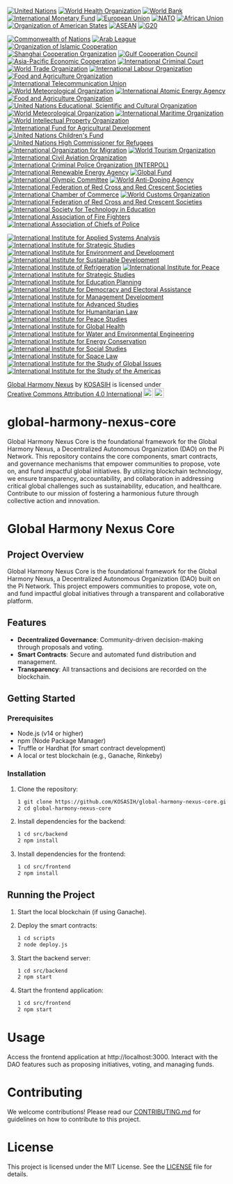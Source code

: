[![United Nations](https://img.shields.io/badge/United%20Nations-Member-0072B8.svg)](https://www.un.org/)
[![World Health Organization](https://img.shields.io/badge/World%20Health%20Organization-Member-4CAF50.svg)](https://www.who.int/)
[![World Bank](https://img.shields.io/badge/World%20Bank-Member-F44336.svg)](https://www.worldbank.org/)
[![International Monetary Fund](https://img.shields.io/badge/International%20Monetary%20Fund-Member-FF9800.svg)](https://www.imf.org/)
[![European Union](https://img.shields.io/badge/European%20Union-Member-3F51B5.svg)](https://europa.eu/)
[![NATO](https://img.shields.io/badge/NATO-Member-2196F3.svg)](https://www.nato.int/)
[![African Union](https://img.shields.io/badge/African%20Union-Member-8BC34A.svg)](https://au.int/)
[![Organization of American States](https://img.shields.io/badge/Organization%20of%20American%20States-Member-9C27B0.svg)](https://www.oas.org/)
[![ASEAN](https://img.shields.io/badge/ASEAN-Member-FF5722.svg)](https://asean.org/)
[![G20](https://img.shields.io/badge/G20-Member-673AB7.svg)](https://g20.org/)

[![Commonwealth of Nations](https://img.shields.io/badge/Commonwealth%20of%20Nations-Certified-FF9800.svg)](https://thecommonwealth.org/)
[![Arab League](https://img.shields.io/badge/Arab%20League-Certified-FFC107.svg)](https://www.arableagueonline.org/)
[![Organization of Islamic Cooperation](https://img.shields.io/badge/Organization%20of%20Islamic%20Cooperation-Certified-795548.svg)](https://www.oic-oci.org/)
[![Shanghai Cooperation Organization](https://img.shields.io/badge/Shanghai%20Cooperation%20Organization-Certified-009688.svg)](https://eng.sectsco.org/)
[![Gulf Cooperation Council](https://img.shields.io/badge/Gulf%20Cooperation%20Council-Certified-3F51B5.svg)](https://www.gcc-sg.org/)
[![Asia-Pacific Economic Cooperation](https://img.shields.io/badge/Asia--Pacific%20Economic%20Cooperation-Certified-FF5722.svg)](https://www.apec.org/)
[![International Criminal Court](https://img.shields.io/badge/International%20Criminal%20Court-Certified-9C27B0.svg)](https://www.icc-cpi.int/)
[![World Trade Organization](https://img.shields.io/badge/World%20Trade%20Organization-Certified-4CAF50.svg)](https://www.wto.org/)
[![International Labour Organization](https://img.shields.io/badge/International%20Labour%20Organization-Certified-FF9800.svg)](https://www.ilo.org/)
[![Food and Agriculture Organization](https://img.shields.io/badge/Food%20and%20Agriculture%20Organization-Certified-4CAF50.svg)](https://www.fao.org/)
[![International Telecommunication Union](https://img.shields.io/badge/International%20Telecommunication%20Union-Certified-FF5722.svg)](https://www.itu.int/)
[![World Meteorological Organization](https://img.shields.io/badge/World%20Meteorological%20Organization-Certified-009688.svg)](https://public.wmo.int/en)
[![International Atomic Energy Agency](https://img.shields.io/badge/International%20Atomic%20Energy%20Agency-Certified-673AB7.svg)](https://www.iaea.org/)
[![Food and Agriculture Organization](https://img.shields.io/badge/Food%20and%20Agriculture%20Organization-Certified-4CAF50.svg)](https://www.fao.org/)
[![United Nations Educational, Scientific and Cultural Organization](https://img.shields.io/badge/UNESCO-Certified-3F51B5.svg)](https://en.unesco.org/)
[![World Meteorological Organization](https://img.shields.io/badge/World%20Meteorological%20Organization-Certified-009688.svg)](https://public.wmo.int/en)
[![International Maritime Organization](https://img.shields.io/badge/International%20Maritime%20Organization-Certified-FF9800.svg)](https://www.imo.org/)
[![World Intellectual Property Organization](https://img.shields.io/badge/World%20Intellectual%20Property%20Organization-Certified-4CAF50.svg)](https://www.wipo.int/)
[![International Fund for Agricultural Development](https://img.shields.io/badge/International%20Fund%20for%20Agricultural%20Development-Certified-3F51B5.svg)](https://www.ifad.org/)
[![United Nations Children's Fund](https://img.shields.io/badge/UNICEF-Certified-FF5722.svg)](https://www.unicef.org/)
[![United Nations High Commissioner for Refugees](https://img.shields.io/badge/UNHCR-Certified-009688.svg)](https://www.unhcr.org/)
[![International Organization for Migration](https://img.shields.io/badge/International%20Organization%20for%20Migration-Certified-673AB7.svg)](https://www.iom.int/)
[![World Tourism Organization](https://img.shields.io/badge/World%20Tourism%20Organization-Certified-FF9800.svg)](https://www.unwto.org/)
[![International Civil Aviation Organization](https://img.shields.io/badge/International%20Civil%20Aviation%20Organization-Certified-4CAF50.svg)](https://www.icao.int/)
[![International Criminal Police Organization (INTERPOL)](https://img.shields.io/badge/INTERPOL-Certified-3F51B5.svg)](https://www.interpol.int/)
[![International Renewable Energy Agency](https://img.shields.io/badge/International%20Renewable%20Energy%20Agency-Certified-FF5722.svg)](https://www.irena.org/)
[![Global Fund](https://img.shields.io/badge/Global%20Fund-Certified-009688.svg)](https://www.theglobalfund.org/)
[![International Olympic Committee](https://img.shields.io/badge/International%20Olympic%20Committee-Certified-673AB7.svg)](https://www.olympic.org/)
[![World Anti-Doping Agency](https://img.shields.io/badge/World%20Anti--Doping%20Agency-Certified-FF9800.svg)](https://www.wada-ama.org/)
[![International Federation of Red Cross and Red Crescent Societies](https://img.shields.io/badge/IFRC-Certified-4CAF50.svg)](https://www.ifrc.org/)
[![International Chamber of Commerce](https://img.shields.io/badge/International%20Chamber%20of%20Commerce-Certified-3F51B5.svg)](https://iccwbo.org/)
[![World Customs Organization](https://img.shields.io/badge/World%20Customs%20Organization-Certified-FF5722.svg)](http://www.w3.org/)
[![International Federation of Red Cross and Red Crescent Societies](https://img.shields.io/badge/IFRC-Certified-4CAF50.svg)](https://www.ifrc.org/)
[![International Society for Technology in Education](https://img.shields.io/badge/ISTE-Certified-FF9800.svg)](https://www.iste.org/)
[![International Association of Fire Fighters](https://img.shields.io/badge/IAFF-Certified-4CAF50.svg)](https://www.iaff.org/)
[![International Association of Chiefs of Police](https://img.shields.io/badge/IACP-Certified-3F51B5.svg)](https://www.theiacp.org/)

[![International Institute for Applied Systems Analysis](https://img.shields.io/badge/IIASA-Certified-4CAF50.svg)](https://www.iiasa.ac.at/)
[![International Institute for Strategic Studies](https://img.shields.io/badge/IISS-Certified-FF9800.svg)](https://www.iiss.org/)
[![International Institute for Environment and Development](https://img.shields.io/badge/IIED-Certified-3F51B5.svg)](https://www.iied.org/)
[![International Institute for Sustainable Development](https://img.shields.io/badge/IISD-Certified-FF5722.svg)](https://www.iisd.org/)
[![International Institute of Refrigeration](https://img.shields.io/badge/IIR-Certified-009688.svg)](https://www.iifiir.org/)
[![International Institute for Peace](https://img.shields.io/badge/IIP-Certified-673AB7.svg)](https://www.iip.org/)
[![International Institute for Strategic Studies](https://img.shields.io/badge/IISS-Certified-FF9800.svg)](https://www.iiss.org/)
[![International Institute for Education Planning](https://img.shields.io/badge/IIEP-Certified-4CAF50.svg)](https://www.iiep.unesco.org/)
[![International Institute for Democracy and Electoral Assistance](https://img.shields.io/badge/IDEA-Certified-3F51B5.svg)](https://www.idea.int/)
[![International Institute for Management Development](https://img.shields.io/badge/IMD-Certified-FF5722.svg)](https://www.imd.org/)
[![International Institute for Advanced Studies](https://img.shields.io/badge/IIAS-Certified-009688.svg)](https://www.iias.edu/)
[![International Institute for Humanitarian Law](https://img.shields.io/badge/IIHL-Certified-673AB7.svg)](https://www.iihl.org/)
[![International Institute for Peace Studies](https://img.shields.io/badge/IIPS-Certified-FF9800.svg)](https://www.iips.org/)
[![International Institute for Global Health](https://img.shields.io/badge/IIGH-Certified-4CAF50.svg)](https://www.iigh.org/)
[![International Institute for Water and Environmental Engineering](https://img.shields.io/badge/2iE-Certified-3F51B5.svg)](https://www.2ie-edu.org/)
[![International Institute for Energy Conservation](https://img.shields.io/badge/IIEC-Certified-FF5722.svg)](https://www.iiec.org/)
[![International Institute for Social Studies](https://img.shields.io/badge/IISS-Certified-009688.svg)](https://www.iss.nl/)
[![International Institute for Space Law](https://img.shields.io/badge/IISL-Certified-673AB7.svg)](https://www.iislweb.org/)
[![International Institute for the Study of Global Issues](https://img.shields.io/badge/ISGI-Certified-FF9800.svg)](https://www.isgi.org/)
[![International Institute for the Study of the Americas](https://img.shields.io/badge/IISA-Certified-4CAF50.svg)](https://www.iiasa.ac.at/)

<p xmlns:cc="http://creativecommons.org/ns#" xmlns:dct="http://purl.org/dc/terms/"><a property="dct:title" rel="cc:attributionURL" href="https://github.com/KOSASIH/global-harmony-nexus-core">Global Harmony Nexus</a> by <a rel="cc:attributionURL dct:creator" property="cc:attributionName" href="https://www.linkedin.com/in/kosasih-81b46b5a?trk=contact-info">KOSASIH</a> is licensed under <a href="https://creativecommons.org/licenses/by/4.0/?ref=chooser-v1" target="_blank" rel="license noopener noreferrer" style="display:inline-block;">Creative Commons Attribution 4.0 International<img style="height:22px!important;margin-left:3px;vertical-align:text-bottom;" src="https://mirrors.creativecommons.org/presskit/icons/cc.svg?ref=chooser-v1" alt=""><img style="height:22px!important;margin-left:3px;vertical-align:text-bottom;" src="https://mirrors.creativecommons.org/presskit/icons/by.svg?ref=chooser-v1" alt=""></a></p>

# global-harmony-nexus-core
Global Harmony Nexus Core is the foundational framework for the Global Harmony Nexus, a Decentralized Autonomous Organization (DAO) on the Pi Network. This repository contains the core components, smart contracts, and governance mechanisms that empower communities to propose, vote on, and fund impactful global initiatives. By utilizing blockchain technology, we ensure transparency, accountability, and collaboration in addressing critical global challenges such as sustainability, education, and healthcare. Contribute to our mission of fostering a harmonious future through collective action and innovation.

# Global Harmony Nexus Core

## Project Overview

Global Harmony Nexus Core is the foundational framework for the Global Harmony Nexus, a Decentralized Autonomous Organization (DAO) built on the Pi Network. This project empowers communities to propose, vote on, and fund impactful global initiatives through a transparent and collaborative platform.

## Features

- **Decentralized Governance**: Community-driven decision-making through proposals and voting.
- **Smart Contracts**: Secure and automated fund distribution and management.
- **Transparency**: All transactions and decisions are recorded on the blockchain.

## Getting Started

### Prerequisites

- Node.js (v14 or higher)
- npm (Node Package Manager)
- Truffle or Hardhat (for smart contract development)
- A local or test blockchain (e.g., Ganache, Rinkeby)

### Installation

1. Clone the repository:
   ```bash
   1 git clone https://github.com/KOSASIH/global-harmony-nexus-core.git
   2 cd global-harmony-nexus-core
   ```

2. Install dependencies for the backend:
   ```bash
   1 cd src/backend
   2 npm install
   ```
   
3. Install dependencies for the frontend:

   ```bash
   1 cd src/frontend
   2 npm install
   ```
   
## Running the Project

1. Start the local blockchain (if using Ganache).

2. Deploy the smart contracts:
   ```bash
   1 cd scripts
   2 node deploy.js
   ```
   
3. Start the backend server:
   ```bash
   1 cd src/backend
   2 npm start
   ```
   
4. Start the frontend application:
   ```bash
   1 cd src/frontend
   2 npm start
   ```

# Usage
Access the frontend application at http://localhost:3000.
Interact with the DAO features such as proposing initiatives, voting, and managing funds.

# Contributing
We welcome contributions! Please read our [CONTRIBUTING.md](CONTRIBUTING.md) for guidelines on how to contribute to this project.

# License
This project is licensed under the MIT License. See the [LICENSE](LICENSE) file for details.
